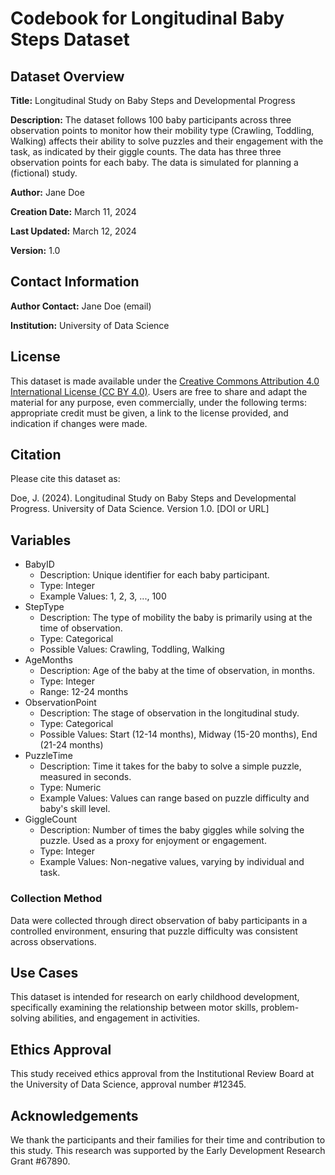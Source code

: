 
# Codebook for Longitudinal Baby Steps Dataset

## Dataset Overview

**Title:** Longitudinal Study on Baby Steps and Developmental Progress

**Description:** The dataset follows 100 baby participants across three observation points to monitor how their mobility type (Crawling, Toddling, Walking) affects their ability to solve puzzles and their engagement with the task, as indicated by their giggle counts. The data has three three observation points for each baby. The data is simulated for planning a (fictional) study.

**Author:** Jane Doe

**Creation Date:** March 11, 2024

**Last Updated:** March 12, 2024

**Version:** 1.0

## Contact Information

**Author Contact:** Jane Doe (email)

**Institution:** University of Data Science

## License

This dataset is made available under the [Creative Commons Attribution 4.0 International License (CC BY 4.0)](https://creativecommons.org/licenses/by/4.0/). Users are free to share and adapt the material for any purpose, even commercially, under the following terms: appropriate credit must be given, a link to the license provided, and indication if changes were made.

## Citation

Please cite this dataset as:

Doe, J. (2024). Longitudinal Study on Baby Steps and Developmental Progress. University of Data Science. Version 1.0. [DOI or URL]

## Variables

-   BabyID
    -   Description: Unique identifier for each baby participant.
    -   Type: Integer
    -   Example Values: 1, 2, 3, ..., 100
-   StepType
    -   Description: The type of mobility the baby is primarily using at the time of observation.
    -   Type: Categorical
    -   Possible Values: Crawling, Toddling, Walking
-   AgeMonths
    -   Description: Age of the baby at the time of observation, in months.
    -   Type: Integer
    -   Range: 12-24 months
-   ObservationPoint
    -   Description: The stage of observation in the longitudinal study.
    -   Type: Categorical
    -   Possible Values: Start (12-14 months), Midway (15-20 months), End (21-24 months)
-   PuzzleTime
    -   Description: Time it takes for the baby to solve a simple puzzle, measured in seconds.
    -   Type: Numeric
    -   Example Values: Values can range based on puzzle difficulty and baby's skill level.
-   GiggleCount
    -   Description: Number of times the baby giggles while solving the puzzle. Used as a proxy for enjoyment or engagement.
    -   Type: Integer
    -   Example Values: Non-negative values, varying by individual and task.

### Collection Method

Data were collected through direct observation of baby participants in a controlled environment, ensuring that puzzle difficulty was consistent across observations.

## Use Cases

This dataset is intended for research on early childhood development, specifically examining the relationship between motor skills, problem-solving abilities, and engagement in activities.

## Ethics Approval

This study received ethics approval from the Institutional Review Board at the University of Data Science, approval number #12345.

## Acknowledgements

We thank the participants and their families for their time and contribution to this study. This research was supported by the Early Development Research Grant #67890.

